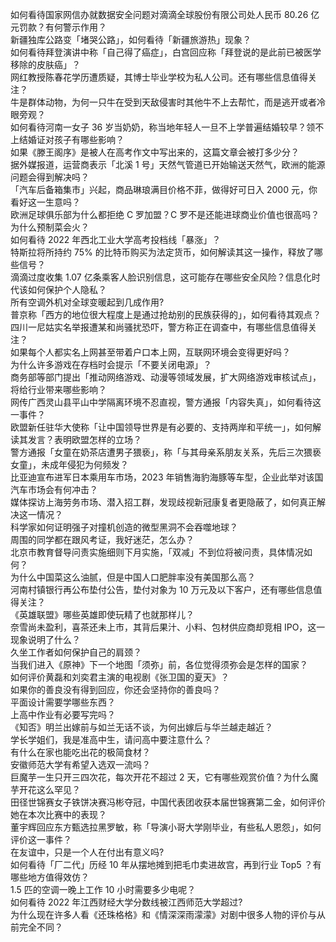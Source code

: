 如何看待国家网信办就数据安全问题对滴滴全球股份有限公司处人民币 80.26 亿元罚款？有何警示作用？  
新疆独库公路变「堵哭公路」，如何看待「新疆旅游热」现象？  
如何看待拜登演讲中称「自己得了癌症」，白宫回应称「拜登说的是此前已被医学移除的皮肤癌」？  
网红教授陈春花学历遭质疑，其博士毕业学校为私人公司。还有哪些信息值得关注？  
牛是群体动物，为何一只牛在受到天敌侵害时其他牛不上去帮忙，而是逃开或者冷眼旁观？  
如何看待河南一女子 36 岁当奶奶，称当地年轻人一旦不上学普遍结婚较早？领不上结婚证对孩子有哪些影响？  
如果《滕王阁序》是被人在高考作文中写出来的，这篇文章会被打多少分？  
据外媒报道，运营商表示「北溪 1 号」天然气管道已开始输送天然气，欧洲的能源问题会得到解决吗？  
「汽车后备箱集市」兴起，商品琳琅满目价格不菲，做得好可日入 2000 元，你看好这一生意吗？  
欧洲足球俱乐部为什么都拒绝 C 罗加盟？C 罗不是还能进球商业价值也很高吗？  
为什么预制菜会火？  
如何看待 2022 年西北工业大学高考投档线「暴涨」？  
特斯拉将所持约 75% 的比特币购买为法定货币，如何解读其这一操作，释放了哪些信号？  
滴滴过度收集 1.07 亿条乘客人脸识别信息，这可能存在哪些安全风险？信息化时代该如何保护个人隐私？  
所有空调外机对全球变暖起到几成作用?  
普京称「西方的地位很大程度上是通过抢劫别的民族获得的」，如何看待其观点？  
四川一尼姑实名举报遭某和尚骚扰恐吓，警方称正在调查中，有哪些信息值得关注？  
如果每个人都实名上网甚至带着户口本上网，互联网环境会变得更好吗？  
为什么许多游戏在存档时会提示「不要关闭电源」？  
商务部等部门提出「推动网络游戏、动漫等领域发展，扩大网络游戏审核试点」，将给行业带来哪些影响？  
网传广西灵山县平山中学隔离环境不忍直视，警方通报「内容失真」，如何看待这一事件？  
欧盟新任驻华大使称「让中国领导世界是有必要的、支持两岸和平统一」，如何解读其发言？表明欧盟怎样的立场？  
警方通报「女童在奶茶店遭男子猥亵」，称「与其母亲系朋友关系，先后三次猥亵女童」，未成年侵犯为何频发？  
比亚迪宣布进军日本乘用车市场，2023 年销售海豹海豚等车型，企业此举对该国汽车市场会有何冲击？  
媒体探访上海劳务市场、潜入招工群，发现歧视新冠康复者更隐蔽了，如何真正解决这一情况？  
科学家如何证明强子对撞机创造的微型黑洞不会吞噬地球？  
周围的同学都在跟风考证，我好迷茫，怎么办？  
北京市教育督导问责实施细则下月实施，「双减」不到位将被问责，具体情况如何？  
为什么中国菜这么油腻，但是中国人口肥胖率没有美国那么高？  
河南村镇银行再公布垫付公告，垫付对象为 10 万元及以下客户，还有哪些信息值得关注？  
《英雄联盟》哪些英雄即使玩精了也就那样儿？  
奈雪尚未盈利，喜茶还未上市，其背后果汁、小料、包材供应商却竞相 IPO，这一现象说明了什么？  
久坐工作者如何保护自己的肩颈？  
当我们进入《原神》下一个地图「须弥」前，各位觉得须弥会是怎样的国家？  
如何评价黄磊和刘奕君主演的电视剧《张卫国的夏天》？  
如果你的善良没有得到回应，你还会坚持你的善良吗？  
平面设计需要学哪些东西？  
上高中作业有必要写完吗？  
《知否》明兰出嫁前与如兰无话不谈，为何出嫁后与华兰越走越近？  
学长学姐们，我是准高中生，请问高中要注意什么？  
有什么在家也能吃出花的极简食材？  
安徽师范大学有希望入选双一流吗？  
巨魔芋一生只开三四次花，每次开花不超过 2 天，它有哪些观赏价值？为什么魔芋开花这么罕见？  
田径世锦赛女子铁饼决赛冯彬夺冠，中国代表团收获本届世锦赛第二金，如何评价她在本次比赛中的表现？  
董宇辉回应东方甄选拉黑罗敏，称「导演小哥大学刚毕业，有些私人恩怨」，如何评价这一事件？  
在友谊中，只是一个人在付出有意义吗?  
如何看待「厂二代」历经 10 年从摆地摊到把毛巾卖进故宫，再到行业 Top5 ？有哪些地方值得效仿？  
1.5 匹的空调一晚上工作 10 小时需要多少电呢？  
如何看待 2022 年江西财经大学分数线被江西师范大学超过?  
为什么现在许多人看《还珠格格》和《情深深雨濛濛》对剧中很多人物的评价与从前完全不同？  
